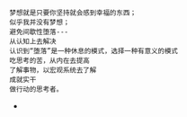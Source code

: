 ```ad-success
梦想就是只要你坚持就会感到幸福的东西；
似乎我并没有梦想；
避免间歇性堕落---
从认知上去解决
认识到“堕落”是一种休息的模式，选择一种有意义的模式
吃思考的苦，从内在去提高
了解事物，以宏观系统去了解
成就实干
做行动的思考者。
```




-